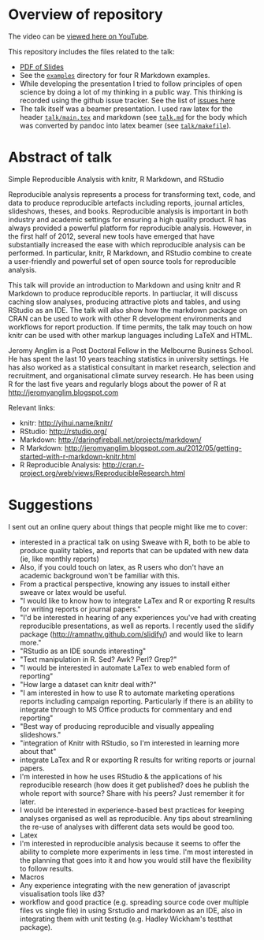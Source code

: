 # Overview of repository

The video can be [viewed here on YouTube](http://youtu.be/XqzHnYLr5BE).

This repository includes the files related to the talk:

* [PDF of Slides](https://github.com/jeromyanglim/rmarkdown-rmeetup-2012/blob/master/talk/main.pdf?raw=true)
* See the [`examples`](https://github.com/jeromyanglim/rmarkdown-rmeetup-2012/tree/master/examples) directory for four R Markdown examples. 
* While developing the presentation I tried to follow principles of open science by doing a lot of my thinking in a public way. This thinking is recorded using the github issue tracker. See the list of [issues here](https://github.com/jeromyanglim/rmarkdown-rmeetup-2012/issues?state=closed)
* The talk itself was a beamer presentation. I used raw latex for the header
[`talk/main.tex`](https://github.com/jeromyanglim/rmarkdown-rmeetup-2012/blob/master/talk/main.tex) and markdown (see 
[`talk.md`](https://github.com/jeromyanglim/rmarkdown-rmeetup-2012/blob/master/talk/talk.md) for the body which was converted
by pandoc into latex beamer (see 
[`talk/makefile`](https://github.com/jeromyanglim/rmarkdown-rmeetup-2012/blob/master/talk/makefile)).

# Abstract of talk

Simple Reproducible Analysis with knitr, R Markdown, and RStudio

Reproducible analysis represents a process for transforming text, code, and data to produce reproducible artefacts including reports, journal articles, slideshows, theses, and books.  Reproducible analysis is important in both industry and academic settings for ensuring a high quality product.  R has always provided a powerful platform for reproducible analysis.  However, in the first half of 2012, several new tools have emerged that have substantially increased the ease with which reproducible analysis can be performed. In particular, knitr, R Markdown, and RStudio combine to create a user-friendly and powerful set of open source tools for reproducible analysis.

This talk will provide an introduction to Markdown and using knitr and R Markdown to produce reproducible reports.  In partiuclar, it will discuss caching slow analyses, producing attractive plots and tables, and using RStudio as an IDE.  The talk will also show how the markdown package on CRAN can be used to work with other R development environments and workflows for report production.  If time permits, the talk may touch on how knitr can be used with other markup languages including LaTeX and HTML.  

Jeromy Anglim is a Post Doctoral Fellow in the Melbourne Business School.  He has spent the last 10 years teaching statistics in university settings. He has also worked as a statistical consultant in market research, selection and recruitment, and organisational climate survey research.  He has been using R for the last five years and regularly blogs about the power of R at http://jeromyanglim.blogspot.com

Relevant links:

* knitr: http://yihui.name/knitr/ 
* RStudio: http://rstudio.org/
* Markdown: http://daringfireball.net/projects/markdown/
* R Markdown:
  http://jeromyanglim.blogspot.com.au/2012/05/getting-started-with-r-markdown-knitr.html
* R Reproducible Analysis: http://cran.r-project.org/web/views/ReproducibleResearch.html


# Suggestions
I sent out an online query about things that people might like me to cover:

* interested in a practical talk on using Sweave with R, both to be able to
  produce quality tables, and reports that can be updated with new data (ie,
  like monthly reports)
* Also, if you could touch on latex, as R users who don't have an academic
  background won't be familiar with this.
* From a practical perspective, knowing any issues to install either sweave or
  latex would be useful.
* "I would like to know how to integrate LaTex and R or exporting R results for
  writing reports or journal papers."
* "I'd be interested in hearing of any experiences you've had with creating
  reproducible presentations, as well as reports. I recently used the slidify
  package (http://ramnathv.github.com/slidify/) and would like to learn
  more."
* "RStudio as an IDE sounds interesting"
* "Text manipulation in R. Sed? Awk? Perl? Grep?"
* "I would be interested in automate LaTex to web enabled form of reporting"
* "How large a dataset can knitr deal with?"
*  "I am interested in how to use R to automate marketing operations reports
   including campaign reporting. Particularly if there is an ability to
   integrate through to MS Office products for commentary and end reporting"
* "Best way of producing reproducible and visually appealing slideshows."
* "integration of Knitr with RStudio, so I'm interested in learning more about
  that"
* integrate LaTex and R or exporting R results for writing reports or journal papers.
* I'm interested in how he uses RStudio & the applications of his reproducible
research (how does it get published? does he publish the whole report with
source? Share with his peers? Just remember it for later.
* I would be interested in experience-based best practices for keeping analyses
organised as well as reproducible. Any tips about streamlining the re-use of
analyses with different data sets would be good too.
* Latex
* I'm interested in reproducible analysis because it seems to offer the ability
to complete more experiments in less time. I'm most interested in the planning
that goes into it and how you would still have the flexibility to follow
results.
* Macros
* Any experience integrating with the new generation of javascript visualisation
tools like d3?
* workflow and good practice (e.g. spreading source code over multiple files vs
single file) in using Srstudio and markdown as an IDE, also in integrating them
with unit testing (e.g. Hadley Wickham's testthat package).



